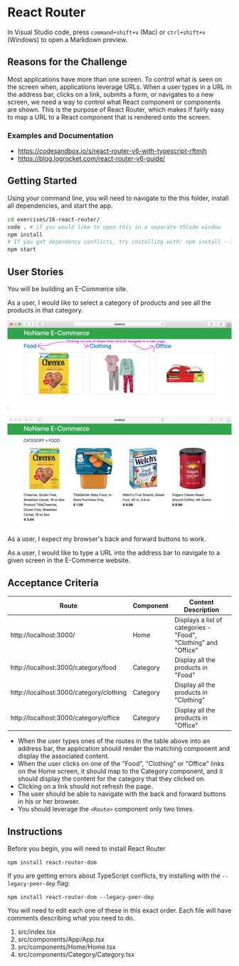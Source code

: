 # React Router

In Visual Studio code, press `command+shift+v` (Mac) or `ctrl+shift+v` (Windows) to open a Markdown preview.

## Reasons for the Challenge

Most applications have more than one screen. To control what is seen on the screen when, applications leverage URLs. When a user types in a URL in the address bar, clicks on a link, submits a form, or navigates to a new screen, we need a way to control what React component or components are shown. This is the purpose of React Router, which makes if fairly easy to map a URL to a React component that is rendered onto the screen.

### Examples and Documentation

- https://codesandbox.io/s/react-router-v6-with-typescript-rftmjh
- https://blog.logrocket.com/react-router-v6-guide/

## Getting Started

Using your command line, you will need to navigate to the this folder, install all dependencies, and start the app.

```bash
cd exercises/16-react-router/
code . # if you would like to open this in a separate VSCode window
npm install
# If you get dependency conflicts, try installing with: npm install --legacy-peer-deps
npm start
```

## User Stories

You will be building an E-Commerce site.

As a user, I would like to select a category of products and see all the products in that category.

![The Home screen, which should link to the Category screen](react-router-home.jpg)

![The Category screen, which should display the products within the selected category](react-router-category.jpg)

As a user, I expect my browser's back and forward buttons to work.

As a user, I would like to type a URL into the address bar to navigate to a given screen in the E-Commerce website.

## Acceptance Criteria

| Route                                   | Component | Content Description                                             |
| --------------------------------------- | --------- | --------------------------------------------------------------- |
| http://localhost:3000/                  | Home      | Displays a list of categories - "Food", "Clothing" and "Office" |
| http://localhost:3000/category/food     | Category  | Display all the products in "Food"                              |
| http://localhost:3000/category/clothing | Category  | Display all the products in "Clothing"                          |
| http://localhost:3000/category/office   | Category  | Display all the products in "Office"                            |

- When the user types ones of the routes in the table above into an address bar, the application should render the matching component and display the associated content.
- When the user clicks on one of the "Food", "Clothing" or "Office" links on the Home screen, it should map to the Category component, and it should display the content for the category that they clicked on.
- Clicking on a link should not refresh the page.
- The user should be able to navigate with the back and forward buttons in his or her browser.
- You should leverage the `<Route>` component only two times.

## Instructions

Before you begin, you will need to install React Router

```shell
npm install react-router-dom
```

If you are getting errors about TypeScript conflicts, try installing with the `--legacy-peer-dep` flag:

```shell
npm install react-router-dom --legacy-peer-dep
```

You will need to edit each one of these in this exact order. Each file will have comments describing what you need to do.

1. src/index.tsx
2. src/components/App/App.tsx
3. src/components/Home/Home.tsx
4. src/components/Category/Category.tsx
